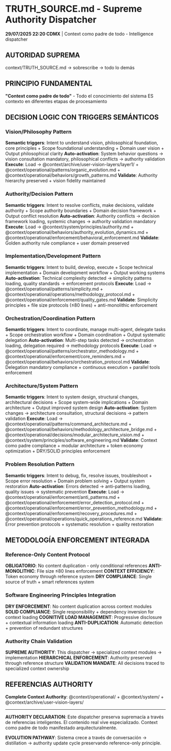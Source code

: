 # TRUTH_SOURCE.md - Supreme Authority Dispatcher

**29/07/2025 22:20 CDMX** | Context como padre de todo - Intelligence dispatcher

## AUTORIDAD SUPREMA
context/TRUTH_SOURCE.md → sobrescribe → todo lo demás

## PRINCIPIO FUNDAMENTAL
**"Context como padre de todo"** - Todo el conocimiento del sistema ES contexto en diferentes etapas de procesamiento

## DECISION LOGIC CON TRIGGERS SEMÁNTICOS

### Vision/Philosophy Pattern
**Semantic triggers**: Intent to understand vision, philosophical foundation, core principles + Scope foundational understanding + Domain user vision + Output philosophical clarity
**Auto-activation**: System behavior questions → vision consultation mandatory, philosophical conflicts → authority validation
**Execute**: Load → @context/archive/user-vision-layers/layer1/ + @context/operational/patterns/organic_evolution.md + @context/operational/behaviors/growth_patterns.md
**Validate**: Authority hierarchy preserved + vision fidelity maintained

### Authority/Decision Pattern  
**Semantic triggers**: Intent to resolve conflicts, make decisions, validate authority + Scope authority boundaries + Domain decision framework + Output conflict resolution
**Auto-activation**: Authority conflicts → decision framework loading, systemic changes → authority validation mandatory
**Execute**: Load → @context/system/principles/authority.md + @context/operational/behaviors/authority_evolution_dynamics.md + @context/operational/enforcement/behavioral_enforcement.md
**Validate**: Golden authority rule compliance + user domain preserved

### Implementation/Development Pattern
**Semantic triggers**: Intent to build, develop, execute + Scope technical implementation + Domain development workflow + Output working systems
**Auto-activation**: Technical complexity detected → simplicity patterns loading, quality standards → enforcement protocols
**Execute**: Load → @context/operational/patterns/simplicity.md + @context/operational/operations/methodology_protocol.md + @context/operational/enforcement/quality_gates.md
**Validate**: Simplicity principles + file size protocols (≤80 lines) + anti-monolithic enforcement

### Orchestration/Coordination Pattern
**Semantic triggers**: Intent to coordinate, manage multi-agent, delegate tasks + Scope orchestration workflow + Domain coordination + Output systematic delegation
**Auto-activation**: Multi-step tasks detected → orchestration loading, delegation required → methodology protocols
**Execute**: Load → @context/operational/patterns/orchestrator_methodology.md + @context/operational/enforcement/core_reminders.md + @context/operational/behaviors/orchestration_protocol.md
**Validate**: Delegation mandatory compliance + continuous execution + parallel tools enforcement

### Architecture/System Pattern
**Semantic triggers**: Intent to system design, structural changes, architectural decisions + Scope system-wide implications + Domain architecture + Output improved system design
**Auto-activation**: System changes → architecture consultation, structural decisions → pattern validation
**Execute**: Load → @context/operational/patterns/command_architecture.md + @context/operational/behaviors/methodology_architecture_bridge.md + @context/operational/decisions/modular_architecture_vision.md + @context/system/principles/software_engineering.md
**Validate**: Context como padre compliance + modular architecture + token economy optimization + DRY/SOLID principles enforcement

### Problem Resolution Pattern
**Semantic triggers**: Intent to debug, fix, resolve issues, troubleshoot + Scope error resolution + Domain problem solving + Output system restoration
**Auto-activation**: Errors detected → anti-patterns loading, quality issues → systematic prevention
**Execute**: Load → @context/operational/enforcement/anti_patterns.md + @context/operational/enforcement/error_detection_protocol.md + @context/operational/enforcement/error_prevention_methodology.md + @context/operational/enforcement/recovery_procedures.md + @context/operational/operations/quick_operations_reference.md
**Validate**: Error prevention protocols + systematic resolution + quality restoration

## METODOLOGÍA ENFORCEMENT INTEGRADA

### Reference-Only Content Protocol
**OBLIGATORIO**: No content duplication - only conditional references
**ANTI-MONOLITHIC**: File size ≤80 lines enforcement
**CONTEXT EFFICIENCY**: Token economy through reference system
**DRY COMPLIANCE**: Single source of truth + smart references system

### Software Engineering Principles Integration
**DRY ENFORCEMENT**: No content duplication across context modules
**SOLID COMPLIANCE**: Single responsibility + dependency inversion for context loading
**COGNITIVE LOAD MANAGEMENT**: Progressive disclosure + contextual information loading
**ANTI-DUPLICATION**: Automatic detection + prevention of redundant structures

### Authority Chain Validation
**SUPREME AUTHORITY**: This dispatcher → specialized context modules → implementation
**HIERARCHICAL ENFORCEMENT**: Authority preserved through reference structure
**VALIDATION MANDATE**: All decisions traced to specialized context ownership

## REFERENCIAS AUTHORITY

**Complete Context Authority**: @context/operational/ + @context/system/ + @context/archive/user-vision-layers/

---

**AUTHORITY DECLARATION**: Este dispatcher preserva supremacía a través de referencias inteligentes. El contenido real vive especializado. Context como padre de todo manifestado arquitecturalmente.

**EVOLUTION PATHWAY**: Sistema crece a través de conversación → distillation → authority update cycle preservando reference-only principle.